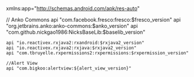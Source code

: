 xmlns:app="http://schemas.android.com/apk/res-auto"


// Anko Commons
    api "com.facebook.fresco:fresco:$fresco_version"
    api "org.jetbrains.anko:anko-commons:$anko_version"
    api "com.github.nickgao1986:NicksBaseLib:$baselib_version"

    api "io.reactivex.rxjava2:rxandroid:$rxjava2_version"
    api "io.reactivex.rxjava2:rxjava:$rxjava2_version"
    api "com.tbruyelle.rxpermissions2:rxpermissions:$rxpermission_version"

    //Alert View
    api "com.bigkoo:alertview:${alert_view_version}"
    
<uses-permission android:name="android.permission.WRITE_EXTERNAL_STORAGE"/>
<provider
                android:name="android.support.v4.content.FileProvider"
                android:authorities="${applicationId}.fileprovider"
                android:exported="false"
                android:grantUriPermissions="true">
            <meta-data
                    android:name="android.support.FILE_PROVIDER_PATHS"
                    android:resource="@xml/provider_paths" />
        </provider>